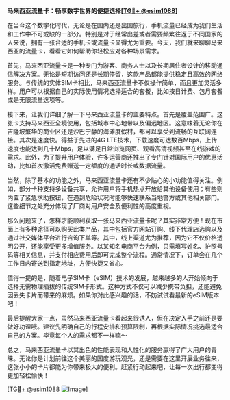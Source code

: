 **马来西亚流量卡：畅享数字世界的便捷选择[[TG💪+ @esim1088](https://t.me/s/esim1088)]**

在当今这个数字化时代，无论是在国内还是出国旅行，手机流量已经成为我们生活和工作中不可或缺的一部分。特别是对于经常出差或者需要频繁往返于不同国家的人来说，拥有一张合适的手机卡或流量卡显得尤为重要。今天，我们就来聊聊马来西亚的流量卡，看看它如何帮助你轻松应对各种场景需求。

首先，马来西亚流量卡是一种专门为游客、商务人士以及长期居住者设计的移动通信解决方案。无论是短期访问还是长期停留，这款产品都能提供稳定且高效的网络服务。与传统的实体SIM卡相比，马来西亚流量卡不仅操作简单，而且更加灵活多样。用户可以根据自己的实际使用情况选择适合的套餐，比如按日计费、包月套餐或是无限流量选项等。

接下来，让我们详细了解一下马来西亚流量卡的主要特点。首先是覆盖范围广。这张卡支持马来西亚全境使用，包括城市中心地带以及偏远地区。这意味着无论你在吉隆坡繁华的商业区还是沙巴宁静的海滩度假村，都可以享受到流畅的互联网连接。其次是速度快。得益于先进的4G LTE技术，下载速度可达数百Mbps，上传速度也能达到几十Mbps，足以满足日常浏览网页、观看高清视频甚至在线游戏的需求。此外，为了提升用户体验，许多运营商还推出了专门针对国际用户的优惠活动，比如首次激活免费赠送一定额度的通话时长或数据流量。

当然，除了基本的功能之外，马来西亚流量卡还有不少贴心的小功能值得关注。例如，部分卡种支持多设备共享，允许用户将手机热点开放给其他设备使用；有些则内置了紧急求助按钮，在遇到危险状况时能够快速联系当地警方或其他相关部门。这些细节之处充分体现了厂商对用户安全及便利性的高度重视。

那么问题来了，怎样才能顺利获取一张马来西亚流量卡呢？其实非常方便！现在市面上有多种途径可以购买此类产品，其中包括官方网站订购、线下代理店选购以及通过社交媒体平台进行咨询下单等。其中，线上渠道尤为推荐，因为它不仅价格透明公开，还能享受更多增值服务。以某知名电商平台为例，只需填写姓名、护照号码等相关信息，并支付相应费用后即可完成整个流程。通常情况下，订单会在几个工作日内寄送到指定地址，方便快捷又省心。

值得一提的是，随着电子SIM卡（eSIM）技术的发展，越来越多的人开始倾向于选择无需物理插拔的传统SIM卡形式。这种方式不仅可以减少携带负担，还能避免因丢失卡片而带来的麻烦。如果你对此感兴趣的话，不妨试试看最新的eSIM版本吧！

最后提醒大家一点，虽然马来西亚流量卡看起来很诱人，但在决定入手之前还是要做好功课哦。建议先明确自己的行程安排和预算限制，再根据实际情况挑选最适合自己的方案。毕竟每个人的需求都不一样嘛～

总之，马来西亚流量卡以其出色的性能表现和人性化的服务赢得了广大用户的青睐。无论你是计划前往这个美丽的国度游玩观光，还是需要在这里开展业务往来，这张小小的卡片都能为你带来极大的便利。赶紧行动起来吧，让每一次出行都变得更加轻松愉快！

[[TG💪+ @esim1088](https://t.me/s/esim1088) ![Image](https://i.postimg.cc/4NQfJmqS/Snipaste-2025-05-13-00-14-12.png)]
